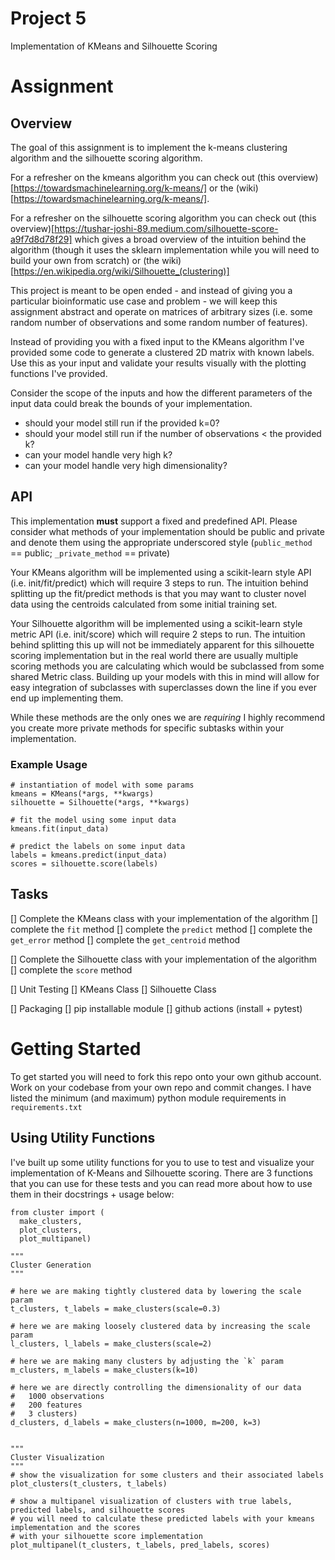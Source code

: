 # Project 5
Implementation of KMeans and Silhouette Scoring

# Assignment

## Overview
The goal of this assignment is to implement the k-means clustering algorithm and the silhouette scoring algorithm. 

For a refresher on the kmeans algorithm you can check out (this overview)[https://towardsmachinelearning.org/k-means/] or the (wiki)[https://towardsmachinelearning.org/k-means/]. 

For a refresher on the silhouette scoring algorithm you can check out (this overview)[https://tushar-joshi-89.medium.com/silhouette-score-a9f7d8d78f29] which gives a broad overview of the intuition behind the algorithm (though it uses the sklearn implementation while you will need to build your own from scratch) or (the wiki)[https://en.wikipedia.org/wiki/Silhouette_(clustering)]

This project is meant to be open ended - and instead of giving you a particular bioinformatic use case and problem - we will keep this assignment abstract and operate on matrices of arbitrary sizes (i.e. some random number of observations and some random number of features). 

Instead of providing you with a fixed input to the KMeans algorithm I've provided some code to generate a clustered 2D matrix with known labels. Use this as your input and validate your results visually with the plotting functions I've provided. 

Consider the scope of the inputs and how the different parameters of the input data could break the bounds of your implementation.
  * should your model still run if the provided k=0?
  * should your model still run if the number of observations < the provided k?
  * can your model handle very high k? 
  * can your model handle very high dimensionality? 

## API
This implementation __must__ support a fixed and predefined API. Please consider what methods of your implementation should be public and private and denote them using the appropriate underscored style (`public_method` == public; `_private_method` == private)

Your KMeans algorithm will be implemented using a scikit-learn style API (i.e. init/fit/predict) which will require 3 steps to run. The intuition behind splitting up the fit/predict methods is that you may want to cluster novel data using the centroids calculated from some initial training set.

Your Silhouette algorithm will be implemented using a scikit-learn style metric API (i.e. init/score) which will require 2 steps to run. The intuition behind splitting this up will not be immediately apparent for this silhouette scoring implementation but in the real world there are usually multiple scoring methods you are calculating which would be subclassed from some shared Metric class. Building up your models with this in mind will allow for easy integration of subclasses with superclasses down the line if you ever end up implementing them. 

While these methods are the only ones we are _requiring_ I highly recommend you create more private methods for specific subtasks within your implementation. 

### Example Usage
```python3
# instantiation of model with some params
kmeans = KMeans(*args, **kwargs)
silhouette = Silhouette(*args, **kwargs)

# fit the model using some input data
kmeans.fit(input_data)

# predict the labels on some input data
labels = kmeans.predict(input_data)
scores = silhouette.score(labels)
```

## Tasks
[] Complete the KMeans class with your implementation of the algorithm
  [] complete the `fit` method
  [] complete the `predict` method
  [] complete the `get_error` method
  [] complete the `get_centroid` method

[] Complete the Silhouette class with your implementation of the algorithm
  [] complete the `score` method

[] Unit Testing
  [] KMeans Class
  [] Silhouette Class

[] Packaging
  [] pip installable module
  [] github actions (install + pytest)

# Getting Started
To get started you will need to fork this repo onto your own github account. Work on your codebase from your own repo and commit changes. I have listed the minimum (and maximum) python module requirements in `requirements.txt` 

## Using Utility Functions
I've built up some utility functions for you to use to test and visualize your implementation of K-Means and Silhouette scoring. There are 3 functions that you can use for these tests and you can read more about how to use them in their docstrings + usage below:

```python3
from cluster import (
  make_clusters, 
  plot_clusters, 
  plot_multipanel)

"""
Cluster Generation
"""

# here we are making tightly clustered data by lowering the scale param
t_clusters, t_labels = make_clusters(scale=0.3) 

# here we are making loosely clustered data by increasing the scale param
l_clusters, l_labels = make_clusters(scale=2) 

# here we are making many clusters by adjusting the `k` param
m_clusters, m_labels = make_clusters(k=10)

# here we are directly controlling the dimensionality of our data 
#   1000 observations 
#   200 features 
#   3 clusters)
d_clusters, d_labels = make_clusters(n=1000, m=200, k=3)


"""
Cluster Visualization
"""
# show the visualization for some clusters and their associated labels
plot_clusters(t_clusters, t_labels)

# show a multipanel visualization of clusters with true labels, predicted labels, and silhouette scores
# you will need to calculate these predicted labels with your kmeans implementation and the scores 
# with your silhouette score implementation
plot_multipanel(t_clusters, t_labels, pred_labels, scores)
```

